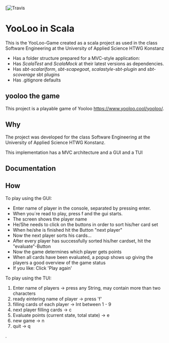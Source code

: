 [![Travis](https://travis-ci.org/wurstwasser40k/YooLoo_SoftwareEngineering.svg?branch=master)

YooLoo in Scala
=========================

This is the YooLoo-Game created as a scala project as used in the
class Software Engineering at the University of Applied Science HTWG Konstanz

* Has a folder structure prepared for a MVC-style application:
* Has *ScalaTest* and *ScalaMock* at their latest versions as dependencies.
* Has *sbt-scalariform*, *sbt-scapegoat*, *scalastyle-sbt-plugin* and *sbt-scoverage* sbt plugins
* Has .gitignore defaults

yooloo the game
---------------------------
This project is a playable game of Yooloo https://www.yooloo.cool/yooloo/.


Why
-------------
The project was developed for the
class Software Engineering at the University of Applied Science HTWG Konstanz.

This implementation has a MVC architecture and a GUI and a TUI

Documentation
-------------

How
---------------
To play using the GUI:
- Enter name of player in the console, separated by pressing enter.
- When you´re read to play, press f and the gui starts.
- The screen shows the player name
- He/She needs to click on the buttons in order to sort his/her card set
- When he/she is finished hit the Button "next player"
- Now the next player sorts his cards...
- After every player has successfully sorted his/her cardset, hit the "evaluate"-Button
- Now the game determines which player gets points
- When all cards have been evaluated, a popup shows up giving the players a good overview of the game status
- If you like: Click 'Play again'


To play using the TUI:

  1. Enter name of players                                   -> press any String, may contain more than two characters
  2. ready eintering name of player                           -> press 'f'
  3. filling cards of each player                             -> Int between 1 - 9
  4. next player filling cards                                -> c
  5. Evaluate points (current state, total state)             -> e
  6. new game                                                 -> n
  7. quit                                                     -> q



.

